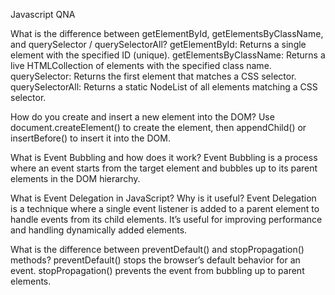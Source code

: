 Javascript QNA

What is the difference between getElementById, getElementsByClassName, and querySelector / querySelectorAll?
getElementById: Returns a single element with the specified ID (unique). getElementsByClassName: Returns a live HTMLCollection of elements with the specified class name. querySelector: Returns the first element that matches a CSS selector. querySelectorAll: Returns a static NodeList of all elements matching a CSS selector.

How do you create and insert a new element into the DOM?
Use document.createElement() to create the element, then appendChild() or insertBefore() to insert it into the DOM.

What is Event Bubbling and how does it work?
Event Bubbling is a process where an event starts from the target element and bubbles up to its parent elements in the DOM hierarchy.

What is Event Delegation in JavaScript? Why is it useful?
Event Delegation is a technique where a single event listener is added to a parent element to handle events from its child elements. It’s useful for improving performance and handling dynamically added elements.

What is the difference between preventDefault() and stopPropagation() methods?
preventDefault() stops the browser’s default behavior for an event. stopPropagation() prevents the event from bubbling up to parent elements.
